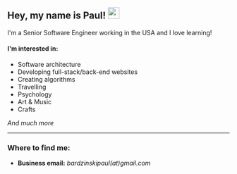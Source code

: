 ## Hey, my name is Paul! <img src="https://media.giphy.com/media/hvRJCLFzcasrR4ia7z/giphy.gif" width="26px">

I'm a Senior Software Engineer working in the USA and I love learning!

#### I'm interested in:
- Software architecture
- Developing full-stack/back-end websites
- Creating algorithms
- Travelling
- Psychology
- Art & Music
- Crafts

_And much more_

---

### Where to find me:
- **Business email:** *bardzinskipaul(at)gmail.com*
